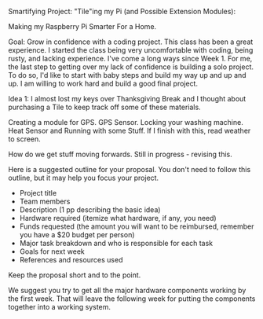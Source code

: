 Smartifying Project:
"Tile"ing my Pi (and Possible Extension Modules):

Making my Raspberry Pi Smarter For a Home. 

Goal: Grow in confidence with a coding project. This class has been a great experience. I started the class being very uncomfortable with coding, being rusty, and lacking experience. I've come a long ways since Week 1. For me, the last step to getting over my lack of confidence is building a solo project. To do so, I'd like to start with baby steps and build my way up and up and up. I am willing to work hard and build a good final project.

Idea 1: I almost lost my keys over Thanksgiving Break and I thought about purchasing a Tile to keep track off some of these materials.  

Creating a module for GPS. GPS Sensor. Locking your washing machine. 
Heat Sensor and Running with some Stuff.
If I finish with this, read weather to screen.

How do we get stuff moving forwards. 
Still in progress - revising this.


Here is a suggested outline for your proposal. You don't need to follow this
outline, but it may help you focus your project.

* Project title
* Team members
* Description (1 pp describing the basic idea)
* Hardware required (itemize what hardware, if any, you need)
* Funds requested (the amount you will want to be reimbursed, remember you have
  a $20 budget per person)
* Major task breakdown and who is responsible for each task
* Goals for next week
* References and resources used

Keep the proposal short and to the point.

We suggest you try to get all the major hardware components working by the
first week. That will leave the following week for putting the components
together into a working system.
